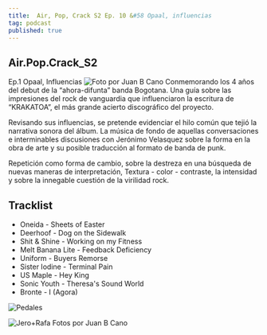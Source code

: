 ```yaml
---
title:  Air, Pop, Crack S2 Ep. 10 &#58 Opaal, influencias
tag: podcast
published: true
---
```


## Air.Pop.Crack_S2 ##
Ep.1 Opaal, Influencias
![Foto por Juan B Cano]({{site.baseurl}}/images/apc_s2_ep1.png)
Conmemorando los 4 años del debut de la “ahora-difunta” banda Bogotana. Una guía sobre las impresiones del rock de vanguardia que influenciaron la escritura de “KRAKATOA”, el más grande acierto discográfico del proyecto. 

Revisando sus influencias, se pretende evidenciar el hilo común que tejió la narrativa sonora del álbum. La música de fondo de aquellas conversaciones e interminables discusiones con Jerónimo Velasquez sobre la forma en la obra de arte y su posible traducción al formato de banda de punk. 

Repetición como forma de cambio, sobre la destreza en una búsqueda de nuevas maneras de interpretación, Textura - color - contraste, la intensidad y sobre la innegable cuestión de la virilidad rock.

## Tracklist ##

- Oneida - Sheets of Easter
- Deerhoof - Dog on the Sidewalk
- Shit & Shine - Working on my Fitness
- Melt Banana Lite - Feedback Deficiency
- Uniform - Buyers Remorse
- Sister Iodine - Terminal Pain
- US Maple - Hey King
- Sonic Youth - Theresa's Sound World
- Bronte - I (Agora)

![Pedales]({{site.baseurl}}/images/Apc_s2_ep1_opaal_s.jpg)

![Jero+Rafa]({{site.baseurl}}/images/apc_s2_ep1_opaal_2_s.jpg)
Fotos por Juan B Cano
